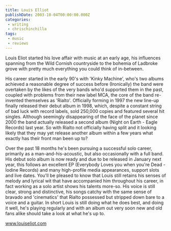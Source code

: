 ```yaml
---
title: Louis Elliot
publishDate: 2003-10-04T00:00:00.000Z
categories:
 - writing
 - chrischinchilla
tags: 
 - music 
 - reviews
---
```


Louis Eliot started his love affair with music at an early age, his influences spanning from the Wild Cornish countryside to the bohemia of Ladbroke grove with pretty much everything you could think of in-between.

His career started in the early 90's with 'Kinky Machine', who's two albums achieved a reasonable degree of success before (Ironically) the band were overtaken by the likes of the very bands who'd supported them in the past, coupled with problems from their new label MCA, the core of the band re-invented themselves as 'Rialto'. Officially forming in 1997 the new line-up finally released their debut album in 1998, which, despite a constant string of bad luck with record labels, sold 250,000 copies and featured several hit singles. Although seemingly disappearing of the face of the planet since 2000 the band actually released a second album (Night on Earth - Eagle Records) last year. So with Rialto not officially having split and it looking likely that they may yet release another album within a few years what exactly has their front man been up to?

Over the past 18 months he's been pursuing a successful solo career, primarily as a man-and-his-acoustic, but also occasionally with a full band. His debut solo album is now ready and due to be released in January next year, this follows an excellent EP (Everybody Loves you when you're Dead - Iodine Records) and many high-profile media appearances, support slots and live dates. You'll be pleased to know that Louis still retains his senses of melody and lyrical wit that have accompanied him throughout his career, in fact working as a solo artist shows his talents more-so. His voice is still clear, strong and distinctive, his songs catchy with the same sense of bravado and 'cinematics' that Rialto possessed but stripped down bare to a voice and a guitar. In short Louis is still doing what he does best, and doing it well, he's playing regularly and with an album out very soon new and old fans alike should take a look at what he's up to.

<a href="https://www.louiseliot.com" target="_blank">www.louiseliot.com</a>
